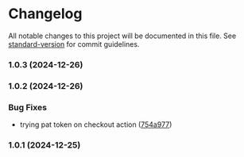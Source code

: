 # Changelog

All notable changes to this project will be documented in this file. See [standard-version](https://github.com/conventional-changelog/standard-version) for commit guidelines.

### 1.0.3 (2024-12-26)

### 1.0.2 (2024-12-26)


### Bug Fixes

* trying pat token on checkout action ([754a977](https://github.com/LuizJarduli/image-palette-extractor/commit/754a97700d7df75143c1b91c8971f45108cdafe1))

### 1.0.1 (2024-12-25)
